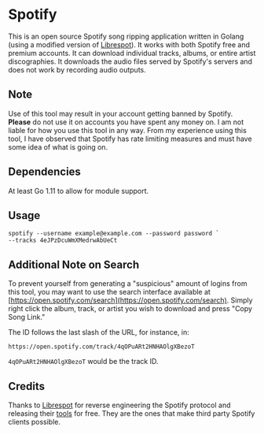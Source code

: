 # Spotify

This is an open source Spotify song ripping application written in Golang
(using a modified version of
[Librespot](http://github.com/librespot-org/librespot-golang)).  It works with
both Spotify free and premium accounts.  It can download individual tracks,
albums, or entire artist discographies.   It downloads the audio files served
by Spotify's servers and does not work by recording audio outputs.

## Note

Use of this tool may result in your account getting banned by Spotify.
**Please** do not use it on accounts you have spent any money on.  I am not
liable for how you use this tool in any way.  From my experience using this
tool, I have observed that Spotify has rate limiting measures and must have
some idea of what is going on. 

## Dependencies

At least Go 1.11 to allow for module support.

## Usage

~~~
spotify --username example@example.com --password password `
--tracks 4eJPzDcuWmXMedrwAbUeCt
~~~

## Additional Note on Search

To prevent yourself from generating a "suspicious" amount of logins from this
tool, you may want to use the search interface available at
[https://open.spotify.com/search](https://open.spotify.com/search).  Simply
right click the album, track, or artist you wish to download and press "Copy
Song Link." 

The ID follows the last slash of the URL, for instance, in:

~~~
https://open.spotify.com/track/4qOPuARt2HNHAOlgXBezoT
~~~

`4qOPuARt2HNHAOlgXBezoT` would be the track ID.

## Credits

Thanks to [Librespot](https://github.com/librespot-org) for reverse engineering
the Spotify protocol and releasing their
[tools](https://github.com/librespot-org/spotify-analyze) for free. They are
the ones that make third party Spotify clients possible.
